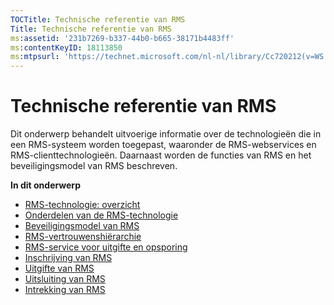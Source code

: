 ```yaml
---
TOCTitle: Technische referentie van RMS
Title: Technische referentie van RMS
ms:assetid: '231b7269-b337-44b0-b665-38171b4483ff'
ms:contentKeyID: 18113850
ms:mtpsurl: 'https://technet.microsoft.com/nl-nl/library/Cc720212(v=WS.10)'
---
```


Technische referentie van RMS
=============================

Dit onderwerp behandelt uitvoerige informatie over de technologieën die in een RMS-systeem worden toegepast, waaronder de RMS-webservices en RMS-clienttechnologieën. Daarnaast worden de functies van RMS en het beveiligingsmodel van RMS beschreven.

**In dit onderwerp**

-   [RMS-technologie: overzicht](https://technet.microsoft.com/eb48c3de-e038-4fcb-a091-b67ea4fe0dc7)
-   [Onderdelen van de RMS-technologie](https://technet.microsoft.com/05d99f6e-8170-458c-a7ef-cee6fa30f057)
-   [Beveiligingsmodel van RMS](https://technet.microsoft.com/665db831-366d-4dca-9bb3-cc2912481fe1)
-   [RMS-vertrouwenshiërarchie](https://technet.microsoft.com/2d44182f-a653-4383-aba1-dade53f7cf9a)
-   [RMS-service voor uitgifte en opsporing](https://technet.microsoft.com/336c0d55-fd7f-4aa9-b3e6-bfd6565b1086)
-   [Inschrijving van RMS](https://technet.microsoft.com/999db3e1-e3ab-4513-87d9-d584ee334c00)
-   [Uitgifte van RMS](https://technet.microsoft.com/a82f4172-546d-4fab-9f96-3f8b263a5b69)
-   [Uitsluiting van RMS](https://technet.microsoft.com/c17e393e-b6a9-4ae5-aee5-18baa6b32d4d)
-   [Intrekking van RMS](https://technet.microsoft.com/72689f90-f3c5-4b61-94ea-d825f3199b3b)
